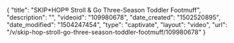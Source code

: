{
    "title": "SKIP*HOP&reg; Stroll &amp; Go Three-Season Toddler Footmuff",
    "description": "",
    "videoid": "109980678",
    "date_created": "1502520895",
    "date_modified": "1504247454",
    "type": "captivate",
    "layout": "video",
    "url": "\/v\/skip-hop-stroll-go-three-season-toddler-footmuff\/109980678"
}
